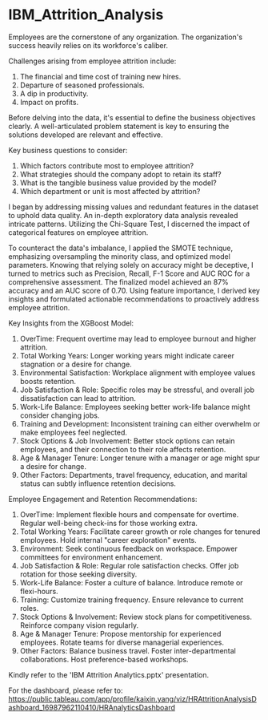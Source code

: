 # IBM_Attrition_Analysis

Employees are the cornerstone of any organization. The organization's success heavily relies on its workforce's caliber.

Challenges arising from employee attrition include:
1. The financial and time cost of training new hires.
2. Departure of seasoned professionals.
3. A dip in productivity.
4. Impact on profits.

Before delving into the data, it's essential to define the business objectives clearly. A well-articulated problem statement is key to ensuring the solutions developed are relevant and effective.

Key business questions to consider:

1. Which factors contribute most to employee attrition?
2. What strategies should the company adopt to retain its staff?
3. What is the tangible business value provided by the model?
4. Which department or unit is most affected by attrition?
   
I began by addressing missing values and redundant features in the dataset to uphold data quality. An in-depth exploratory data analysis revealed intricate patterns. Utilizing the Chi-Square Test, I discerned the impact of categorical features on employee attrition.

To counteract the data's imbalance, I applied the SMOTE technique, emphasizing oversampling the minority class, and optimized model parameters. Knowing that relying solely on accuracy might be deceptive, I turned to metrics such as Precision, Recall, F-1 Score and AUC ROC for a comprehensive assessment. The finalized model achieved an 87% accuracy and an AUC score of 0.70. Using feature importance, I derived key insights and formulated actionable recommendations to proactively address employee attrition.

Key Insights from the XGBoost Model:

1. OverTime: Frequent overtime may lead to employee burnout and higher attrition.
2. Total Working Years: Longer working years might indicate career stagnation or a desire for change.
3. Environmental Satisfaction: Workplace alignment with employee values boosts retention.
4. Job Satisfaction & Role: Specific roles may be stressful, and overall job dissatisfaction can lead to attrition.
5. Work-Life Balance: Employees seeking better work-life balance might consider changing jobs.
6. Training and Development: Inconsistent training can either overwhelm or make employees feel neglected.
7. Stock Options & Job Involvement: Better stock options can retain employees, and their connection to their role affects retention.
8. Age & Manager Tenure: Longer tenure with a manager or age might spur a desire for change.
9. Other Factors: Departments, travel frequency, education, and marital status can subtly influence retention decisions.

Employee Engagement and Retention Recommendations:

1. OverTime: Implement flexible hours and compensate for overtime. Regular well-being check-ins for those working extra.
2. Total Working Years: Facilitate career growth or role changes for tenured employees. Hold internal "career exploration" events.
3. Environment: Seek continuous feedback on workspace. Empower committees for environment enhancement.
4. Job Satisfaction & Role: Regular role satisfaction checks. Offer job rotation for those seeking diversity.
5. Work-Life Balance: Foster a culture of balance. Introduce remote or flexi-hours.
6. Training: Customize training frequency. Ensure relevance to current roles.
7. Stock Options & Involvement: Review stock plans for competitiveness. Reinforce company vision regularly.
8. Age & Manager Tenure: Propose mentorship for experienced employees. Rotate teams for diverse managerial experiences.
9. Other Factors: Balance business travel. Foster inter-departmental collaborations. Host preference-based workshops.

Kindly refer to the 'IBM Attrition Analytics.pptx' presentation.

For the dashboard, please refer to:
https://public.tableau.com/app/profile/kaixin.yang/viz/HRAttritionAnalysisDashboard_16987962110410/HRAnalyticsDashboard
